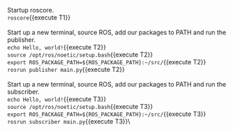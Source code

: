 Startup roscore. \
`roscore`{{execute T1}}\
\
Start up a new terminal, source ROS, add our packages to PATH and run the publisher. \
`echo Hello, world!`{{execute T2}}\
`source /opt/ros/noetic/setup.bash`{{execute T2}}\
`export ROS_PACKAGE_PATH=${ROS_PACKAGE_PATH}:~/src/`{{execute T2}}\
`rosrun publisher main.py`{{execute T2}}\
\
Start up a new terminal, source ROS, add our packages to PATH and run the subscriber. \
`echo Hello, world!`{{execute T3}}\
`source /opt/ros/noetic/setup.bash`{{execute T3}}\
`export ROS_PACKAGE_PATH=${ROS_PACKAGE_PATH}:~/src/`{{execute T3}}\
`rosrun subscriber main.py`{{execute T3}}\